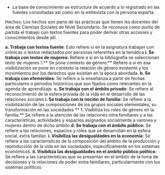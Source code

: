 
- La base de conocimiento se estructura de acuerdo a lo registrado en las fuentes consultadas así como en la entrevista con la persona experta.

Hechos: Los hechos son parte de las prácticas que tienen les docentes del área de Ciencias Sociales de Nivel Secundario. Se reconoce como punto de partida el trabajo con textos fuentes para poder derivar otras acciones y conocimientos desde allí.

**a. Trabaja con textos fuente**: Esto refiere si en la asignatura trabajan con
crónicas o textos redactados por personas referentes en la temática
  **i. Se trabaja con textos de mujeres:** Refiere a si en la bibliografía se
seleccionan texto de mujeres
    1.** Se pone contexto de género:** Refiere a si en esa visibilización se
pone en contexto la relación de género existente y los
movimientos por los derechos que existían en la época abordada.
**b. Se trabaja con efemérides:** Se refiere a la enseñanza a partir de fechas
particulares o periodos históricos que son fijados como relevantes en la
agenda de aprendizaje.
**c. Se trabaja con el ámbito privado**: Se refiere al reconocimiento de la esfera
privada de la vida en el desarrollo de las relaciones sociales
  **i. Se trabaja con la noción de familia:** Se refiere a la visibilización de las
composiciones de los grupos sociales elementales, su transformación
en las sociedades
    **  1. Visibiliza los roles de género en la familia:** Se refiere a la
atención de las relaciones intra familiares y a las características,
actividades y espacios asignados socialmente a varones y
mujeres dentro de dicho ámbito
**d. Se trabaja con el ámbito público:** Se refiere a las relaciones, espacios y roles
que se desarrollan en la esfera social, extra familiar.
  **i. Visibiliza las desigualdades en la economía:** Se refiere a las
características de la composición del ámbito de la producción y
reproducción de la vida en las sociedades, específicamente en los
sistemas económicos.
  **ii. Visibiliza las desigualdades en el ámbito público político:** Se refiere a
las características que se presentan en el ámbito de la toma de
decisiones y la relaciones de poder extra familiares, particularmente con
los sistemas políticos
